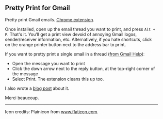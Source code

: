 Pretty Print for Gmail
----------------
Pretty print Gmail emails. [Chrome extension](https://chrome.google.com/webstore/detail/pretty-print-gmail/gdanfldekhdgkbmdoeapbgbcpfglkflg).    

Once installed, open up the email thread you want to print, and press `Alt + P`. That's it. You'll get a print view devoid of annoying Gmail logos, sender/receiver information, etc. Alternatively, if you hate shortcuts, click on the orange printer button next to the address bar to print.

If you want to pretty print a single email in a thread ([from Gmail Help](https://support.google.com/mail/answer/8255?hl=en)): 

- Open the message you want to print
- Click the down arrow next to the reply button, at the top-right corner of the message
- Select Print. The extension cleans this up too.

I also wrote a [blog post](http://shivankaul.com/blog/2015/06/10/pretty-print-gmail.html) about it.

Merci beaucoup.

----------------
Icon credits: Plainicon from www.flaticon.com.
